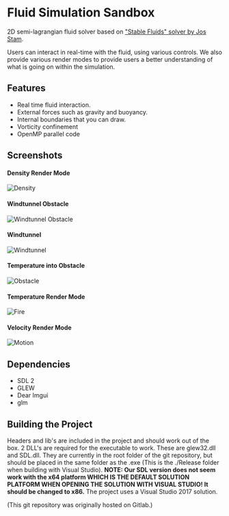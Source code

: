 # Fluid Simulation Sandbox

2D semi-lagrangian fluid solver based on ["Stable Fluids" solver by Jos Stam](http://www.dgp.toronto.edu/people/stam/reality/Research/pdf/GDC03.pdf "Real-Time Fluid Dynamics for Games").

Users can interact in real-time with the fluid, using various controls.
We also provide various render modes to provide users a better understanding of what is going on within the simulation.

## Features
- Real time fluid interaction.
- External forces such as gravity and buoyancy.
- Internal boundaries that you can draw.
- Vorticity confinement
- OpenMP parallel code

## Screenshots

#### Density Render Mode
![Density](ScreenShots/Density.png "Density")

#### Windtunnel Obstacle
![Windtunnel Obstacle](ScreenShots/Fire_in_wind_shielded_by_obstacle.png "Windtunnel Obstacle")

#### Windtunnel
![Windtunnel](ScreenShots/Fire_in_wind.png "Windtunnel")

#### Temperature into Obstacle
![Obstacle](ScreenShots/Fire_into_obstacle.png "Obstacle")

#### Temperature Render Mode
![Fire](ScreenShots/Fire.png "Fire")

#### Velocity Render Mode
![Motion](ScreenShots/Motion.png "Motion")

## Dependencies
- SDL 2
- GLEW
- Dear Imgui
- glm

## Building the Project

Headers and lib's are included in the project and should work out of the box.
2 DLL's are required for the executable to work. These are glew32.dll and SDL.dll. They are currently in the root folder of the git repository, but should be placed in the same folder as the .exe (This is the ./Release folder when building with Visual Studio).
<b>NOTE: Our SDL version does not seem work with the x64 platform WHICH IS THE DEFAULT SOLUTION PLATFORM WHEN OPENING THE SOLUTION WITH VISUAL STUDIO! It should be changed to x86.</b>
The project uses a Visual Studio 2017 solution.

(This git repository was originally hosted on Gitlab.)
